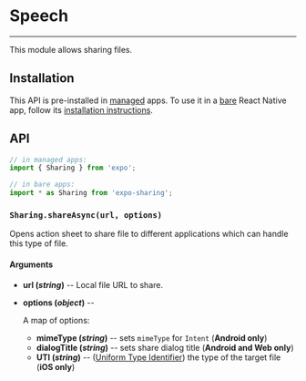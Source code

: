 # Speech

---

This module allows sharing files.

## Installation

This API is pre-installed in [managed](../../introduction/managed-vs-bare/#managed-workflow) apps. To use it in a [bare](../../introduction/managed-vs-bare/#bare-workflow) React Native app, follow its [installation instructions](https://github.com/expo/expo/tree/master/packages/expo-speech).

## API

```js
// in managed apps:
import { Sharing } from 'expo';

// in bare apps:
import * as Sharing from 'expo-sharing';
```

### `Sharing.shareAsync(url, options)`

Opens action sheet to share file to different applications which can handle this type of file.

#### Arguments

- **url (_string_)** -- Local file URL to share.
- **options (_object_)** --

  A map of options:

  - **mimeType (_string_)** -- sets `mimeType` for `Intent` (**Android only**)
  - **dialogTitle (_string_)** -- sets share dialog title (**Android and Web only**)
  - **UTI (_string_)** -- ([Uniform Type Identifier](https://developer.apple.com/library/archive/documentation/FileManagement/Conceptual/understanding_utis/understand_utis_conc/understand_utis_conc.html)) the type of the target file (**iOS only**)
